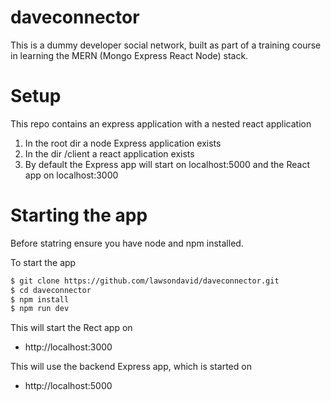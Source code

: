 # daveconnector
This is a dummy developer social network, built as part of a training course in learning the MERN (Mongo Express React Node) stack.

# Setup
This repo contains an express application with a nested react application

1. In the root dir a node Express application exists
2. In the dir /client a react application exists
3. By default the Express app will start on localhost:5000 and the React app on localhost:3000

# Starting the app
Before statring ensure you have node and npm installed.

To start the app 

```bash
$ git clone https://github.com/lawsondavid/daveconnector.git
$ cd daveconnector
$ npm install 
$ npm run dev
```
This will start the Rect app on 

* http://localhost:3000

This will use the backend Express app, which is started on 

* http://localhost:5000


